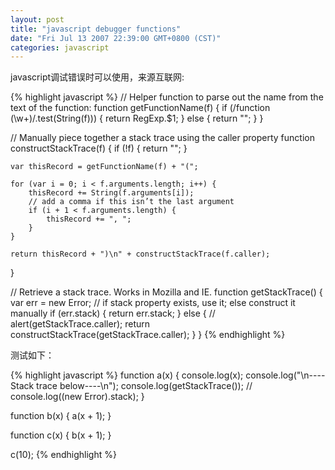 ```yaml
---
layout: post
title: "javascript debugger functions"
date: "Fri Jul 13 2007 22:39:00 GMT+0800 (CST)"
categories: javascript
---
```


javascript调试错误时可以使用，来源互联网:

{% highlight javascript %}
// Helper function to parse out the name from the text of the function:
function getFunctionName(f) {
    if (/function (\w+)/.test(String(f))) {
        return RegExp.$1;
    } else {
        return "";
    }
}

// Manually piece together a stack trace using the caller property
function constructStackTrace(f) {
    if (!f) {
        return "";
    }

    var thisRecord = getFunctionName(f) + "(";

    for (var i = 0; i < f.arguments.length; i++) {
        thisRecord += String(f.arguments[i]);
        // add a comma if this isn’t the last argument
        if (i + 1 < f.arguments.length) {
            thisRecord += ", ";
        }
    }

    return thisRecord + ")\n" + constructStackTrace(f.caller);
}

// Retrieve a stack trace. Works in Mozilla and IE.
function getStackTrace() {
    var err = new Error;
    // if stack property exists, use it; else construct it manually
    if (err.stack) {
        return err.stack;
    } else {
        // alert(getStackTrace.caller);
        return constructStackTrace(getStackTrace.caller);
    }
}
{% endhighlight %}

测试如下：

{% highlight javascript %}
function a(x) {
    console.log(x);
    console.log("\n----Stack trace below----\n");
    console.log(getStackTrace());
    // console.log((new Error).stack);
}

function b(x) {
    a(x + 1);
}

function c(x) {
    b(x + 1);
}

c(10);
{% endhighlight %}
